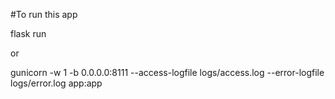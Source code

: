 #To run this app

flask run

or

gunicorn -w 1 -b 0.0.0.0:8111 --access-logfile logs/access.log --error-logfile logs/error.log app:app


